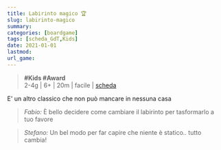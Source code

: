 ```yaml
---
title: Labirinto magico 🏆
slug: labirinto-magico
summary: 
categories: [boardgame]
tags: [scheda_GdT,Kids]
date: 2021-01-01
lastmod: 
url_game: 
---
```

> **#Kids #Award**    
> 2-4g | 6+ | 20m | facile | [scheda](https://www.boardgamegeek.com/boardgame/1219/labyrinth)  

E' un altro classico che non può mancare in nessuna casa

> *Fabio:*
> È bello decidere come cambiare il labirinto per tasformarlo a tuo favore

> *Stefano:*
> Un bel modo per far capire che niente è statico.. tutto cambia!


